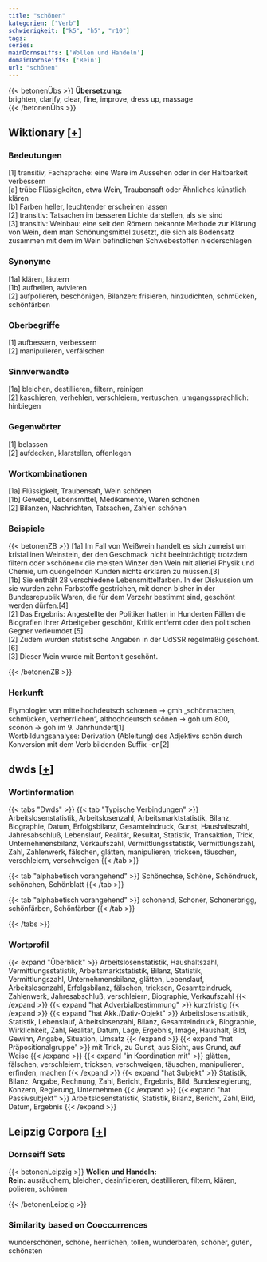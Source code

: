 ```yaml
---
title: "schönen"
kategorien: ["Verb"]
schwierigkeit: ["k5", "h5", "r10"]
tags:
series:
mainDornseiffs: ['Wollen und Handeln']
domainDornseiffs: ['Rein']
url: "schönen"
---
```


{{< betonenÜbs >}}
**Übersetzung:**  
brighten, clarify, clear, fine, improve, dress up, massage  
{{< /betonenÜbs >}}

## Wiktionary [[+](https://de.wiktionary.org/wiki/schönen)]

### Bedeutungen
[1] transitiv, Fachsprache: eine Ware im Aussehen oder in der Haltbarkeit verbessern  
[a] trübe Flüssigkeiten, etwa Wein, Traubensaft oder Ähnliches künstlich klären  
[b] Farben heller, leuchtender erscheinen lassen  
[2] transitiv: Tatsachen im besseren Lichte darstellen, als sie sind  
[3] transitiv: Weinbau: eine seit den Römern bekannte Methode zur Klärung von Wein, dem man Schönungsmittel zusetzt, die sich als Bodensatz zusammen mit dem im Wein befindlichen Schwebestoffen niederschlagen  

### Synonyme
[1a] klären, läutern  
[1b] aufhellen, avivieren  
[2] aufpolieren, beschönigen, Bilanzen: frisieren, hinzudichten, schmücken, schönfärben  

### Oberbegriffe
[1] aufbessern, verbessern  
[2] manipulieren, verfälschen  

### Sinnverwandte
[1a] bleichen, destillieren, filtern, reinigen  
[2] kaschieren, verhehlen, verschleiern, vertuschen, umgangssprachlich: hinbiegen  

### Gegenwörter
[1] belassen  
[2] aufdecken, klarstellen, offenlegen  

### Wortkombinationen
[1a] Flüssigkeit, Traubensaft, Wein schönen  
[1b] Gewebe, Lebensmittel, Medikamente, Waren schönen  
[2] Bilanzen, Nachrichten, Tatsachen, Zahlen schönen  

### Beispiele
{{< betonenZB >}}
[1a] Im Fall von Weißwein handelt es sich zumeist um kristallinen Weinstein, der den Geschmack nicht beeinträchtigt; trotzdem filtern oder »schönen« die meisten Winzer den Wein mit allerlei Physik und Chemie, um quengelnden Kunden nichts erklären zu müssen.[3]  
[1b] Sie enthält 28 verschiedene Lebensmittelfarben. In der Diskussion um sie wurden zehn Farbstoffe gestrichen, mit denen bisher in der Bundesrepublik Waren, die für dem Verzehr bestimmt sind, geschönt werden dürfen.[4]  
[2] Das Ergebnis: Angestellte der Politiker hatten in Hunderten Fällen die Biografien ihrer Arbeitgeber geschönt, Kritik entfernt oder den politischen Gegner verleumdet.[5]  
[2] Zudem wurden statistische Angaben in der UdSSR regelmäßig geschönt.[6]  
[3] Dieser Wein wurde mit Bentonit geschönt.  

{{< /betonenZB >}}
### Herkunft
Etymologie: von mittelhochdeutsch schœnen → gmh „schönmachen, schmücken, verherrlichen“, althochdeutsch scōnen → goh um 800, scōnōn → goh im 9. Jahrhundert[1]  
Wortbildungsanalyse: Derivation (Ableitung) des Adjektivs schön durch Konversion mit dem Verb bildenden Suffix -en[2]  



## dwds [[+](https://www.dwds.de/wb/schönen)]

### Wortinformation
{{< tabs "Dwds" >}}
{{< tab "Typische Verbindungen" >}}
Arbeitslosenstatistik, Arbeitslosenzahl, Arbeitsmarktstatistik, Bilanz, Biographie, Datum, Erfolgsbilanz, Gesamteindruck, Gunst, Haushaltszahl, Jahresabschluß, Lebenslauf, Realität, Resultat, Statistik, Transaktion, Trick, Unternehmensbilanz, Verkaufszahl, Vermittlungsstatistik, Vermittlungszahl, Zahl, Zahlenwerk, fälschen, glätten, manipulieren, tricksen, täuschen, verschleiern, verschweigen
{{< /tab >}}

{{< tab "alphabetisch vorangehend" >}}
Schönechse, Schöne, Schöndruck, schönchen, Schönblatt
{{< /tab >}}

{{< tab "alphabetisch vorangehend" >}}
schonend, Schoner, Schonerbrigg, schönfärben, Schönfärber
{{< /tab >}}

{{< /tabs >}}

### Wortprofil
{{< expand "Überblick" >}} Arbeitslosenstatistik, Haushaltszahl, Vermittlungsstatistik, Arbeitsmarktstatistik, Bilanz, Statistik, Vermittlungszahl, Unternehmensbilanz, glätten, Lebenslauf, Arbeitslosenzahl, Erfolgsbilanz, fälschen, tricksen, Gesamteindruck, Zahlenwerk, Jahresabschluß, verschleiern, Biographie, Verkaufszahl {{< /expand >}}
{{< expand "hat Adverbialbestimmung" >}} kurzfristig {{< /expand >}}
{{< expand "hat Akk./Dativ-Objekt" >}} Arbeitslosenstatistik, Statistik, Lebenslauf, Arbeitslosenzahl, Bilanz, Gesamteindruck, Biographie, Wirklichkeit, Zahl, Realität, Datum, Lage, Ergebnis, Image, Haushalt, Bild, Gewinn, Angabe, Situation, Umsatz {{< /expand >}}
{{< expand "hat Präpositionalgruppe" >}} mit Trick, zu Gunst, aus Sicht, aus Grund, auf Weise {{< /expand >}}
{{< expand "in Koordination mit" >}} glätten, fälschen, verschleiern, tricksen, verschweigen, täuschen, manipulieren, erfinden, machen {{< /expand >}}
{{< expand "hat Subjekt" >}} Statistik, Bilanz, Angabe, Rechnung, Zahl, Bericht, Ergebnis, Bild, Bundesregierung, Konzern, Regierung, Unternehmen {{< /expand >}}
{{< expand "hat Passivsubjekt" >}} Arbeitslosenstatistik, Statistik, Bilanz, Bericht, Zahl, Bild, Datum, Ergebnis {{< /expand >}}

## Leipzig Corpora [[+](https://corpora.uni-leipzig.de/en/res?word=schönen&corpusId=deu_newscrawl-public_2018)]

### Dornseiff Sets
{{< betonenLeipzig >}}
**Wollen und Handeln:**  
**Rein:** ausräuchern, bleichen, desinfizieren, destillieren, filtern, klären, polieren, schönen  

{{< /betonenLeipzig >}}

### Similarity based on Cooccurrences
wunderschönen, schöne, herrlichen, tollen, wunderbaren, schöner, guten, schönsten

